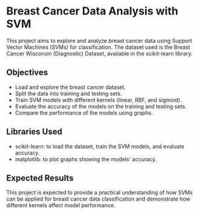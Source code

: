 # Breast Cancer Data Analysis with SVM

This project aims to explore and analyze breast cancer data using Support Vector Machines (SVMs) for classification. The dataset used is the Breast Cancer Wisconsin (Diagnostic) Dataset, available in the scikit-learn library.

## Objectives

- Load and explore the breast cancer dataset.
- Split the data into training and testing sets.
- Train SVM models with different kernels (linear, RBF, and sigmoid).
- Evaluate the accuracy of the models on the training and testing sets.
- Compare the performance of the models using graphs.
  
## Libraries Used

- scikit-learn: to load the dataset, train the SVM models, and evaluate accuracy.
- matplotlib: to plot graphs showing the models' accuracy.
  
## Expected Results

This project is expected to provide a practical understanding of how SVMs can be applied for breast cancer data classification and demonstrate how different kernels affect model performance.
